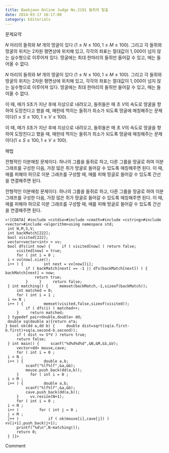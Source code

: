 ```yaml
---
title: Baekjoon Online Judge No.2191 들쥐의 탈출
date: 2014-03-17 16:17:00
category: Editorials
---
```


문제요약

$N$ 마리의 들쥐와 $M$ 개의 땅굴이 있다 $(1\leq{}N\leq{}100,1\leq{}M\leq{}100)$. 그리고 각 들쥐와 땅굴의 위치는 2차원 평면상에 위치해 있고, 각각의 좌표는 절대값이 $1,000$이 넘지 않는 실수형으로 이루어져 있다. 땅굴에는 최대 한마리의 들쥐만 들어갈 수 있고, 매는 들어올 수 없다.  

$N$ 마리의 들쥐와 $M$ 개의 땅굴이 있다 $(1\leq{}N\leq{}100,1\leq{}M\leq{}100)$. 그리고 각 들쥐와 땅굴의 위치는 2차원 평면상에 위치해 있고, 각각의 좌표는 절대값이 $1,000$이 넘지 않는 실수형으로 이루어져 있다. 땅굴에는 최대 한마리의 들쥐만 들어갈 수 있고, 매는 들어올 수 없다.  

이 때, 매가 $S$초가 지난 후에 지상으로 내려오고, 들쥐들은 매 초 $V$의 속도로 땅굴을 향하여 도망친다고 했을 때, 매한테 먹히는 들쥐가 최소가 되도록 땅굴에 매칭해주는 문제이다$(1\leq{}S\leq{}100,1\leq{}V\leq{}100)$.

이 때, 매가 $S$초가 지난 후에 지상으로 내려오고, 들쥐들은 매 초 $V$의 속도로 땅굴을 향하여 도망친다고 했을 때, 매한테 먹히는 들쥐가 최소가 되도록 땅굴에 매칭해주는 문제이다$(1\leq{}S\leq{}100,1\leq{}V\leq{}100)$.





해법

전형적인 이분매칭 문제이다. 하나의 그룹을 들쥐로 하고, 다른 그룹을 땅굴로 하여 이분 그래프를 구성한 다음, 가장 많은 쥐가 땅굴로 들어갈 수 있도록 매칭해주면 된다. 이 때, 매를 피해야 하므로 이분 그래프를 구성할 때, 매를 피해 땅굴로 들어갈 수 있도록 간선을 연결해주면 된다. 

전형적인 이분매칭 문제이다. 하나의 그룹을 들쥐로 하고, 다른 그룹을 땅굴로 하여 이분 그래프를 구성한 다음, 가장 많은 쥐가 땅굴로 들어갈 수 있도록 매칭해주면 된다. 이 때, 매를 피해야 하므로 이분 그래프를 구성할 때, 매를 피해 땅굴로 들어갈 수 있도록 간선을 연결해주면 된다. 


```
<![CDATA[ #include <cstdio>#include <cmath>#include <cstring>#include <vector>#include <algorithm>using namespace std;
 int N,M,S,V;
 int backMatch[222];
 bool visited[222];
 vector<vector<int> > vv;
 bool dfs(int now) {     if ( visited[now] ) return false;
     visited[now] = true;
     for ( int i = 0 ;
 i < vv[now].size();
 i++ ) {         int next = vv[now][i];
         if ( backMatch[next] == -1 || dfs(backMatch[next]) ) {             backMatch[next] = now;
             return true;
         }     }     return false;
 } int matching() {     memset(backMatch,-1,sizeof(backMatch));
     int matched = 0;
     for ( int i = 1 ;
 i <= N ;
 i++ ) {         memset(visited,false,sizeof(visited));
         if ( dfs(i) ) matched++;
     }     return matched;
 } typedef pair<double,double> dd;
 double sq(double a){return a*a;
} bool ok(dd a,dd b) {     double dist=sqrt(sq(a.first-b.first)+sq(a.second-b.second));
     if ( dist <= S*V ) return true;
     return false;
 } int main() {     scanf("%d%d%d%d",&N,&M,&S,&V);
     vector<dd> mouse,cave;
     for ( int i = 0 ;
 i < N ;
 i++ ) {         double a,b;
         scanf("%lf%lf",&a,&b);
         mouse.push_back(dd(a,b));
     }     for ( int i = 0 ;
 i < M ;
 i++ ) {         double a,b;
         scanf("%lf%lf",&a,&b);
         cave.push_back(dd(a,b));
     }     vv.resize(N+1);
     for ( int i = 0 ;
 i < N ;
 i++ )         for ( int j = 0 ;
 j < M ;
 j++ )             if ( ok(mouse[i],cave[j]) )                 vv[i+1].push_back(j+1);
     printf("%d\n",N-matching());
     return 0;
 } ]]>
```
Comment

